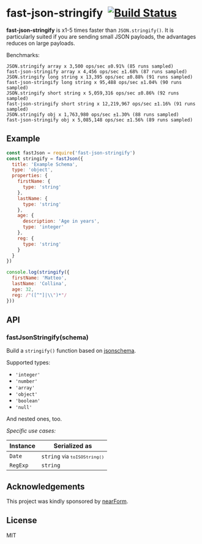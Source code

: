 # fast-json-stringify&nbsp;&nbsp;[![Build Status](https://travis-ci.org/mcollina/fast-json-stringify.svg)](https://travis-ci.org/mcollina/fast-json-stringify)

__fast-json-stringify__ is x1-5 times faster than `JSON.stringify()`.
It is particularly suited if you are sending small JSON payloads, the
advantages reduces on large payloads.

Benchmarks:

```
JSON.stringify array x 3,500 ops/sec ±0.91% (85 runs sampled)
fast-json-stringify array x 4,456 ops/sec ±1.68% (87 runs sampled)
JSON.stringify long string x 13,395 ops/sec ±0.88% (91 runs sampled)
fast-json-stringify long string x 95,488 ops/sec ±1.04% (90 runs sampled)
JSON.stringify short string x 5,059,316 ops/sec ±0.86% (92 runs sampled)
fast-json-stringify short string x 12,219,967 ops/sec ±1.16% (91 runs sampled)
JSON.stringify obj x 1,763,980 ops/sec ±1.30% (88 runs sampled)
fast-json-stringify obj x 5,085,148 ops/sec ±1.56% (89 runs sampled)
```

## Example

```js
const fastJson = require('fast-json-stringify')
const stringify = fastJson({
  title: 'Example Schema',
  type: 'object',
  properties: {
    firstName: {
      type: 'string'
    },
    lastName: {
      type: 'string'
    },
    age: {
      description: 'Age in years',
      type: 'integer'
    },
    reg: {
      type: 'string'
    }
  }
})

console.log(stringify({
  firstName: 'Matteo',
  lastName: 'Collina',
  age: 32,
  reg: /"([^"]|\\")*"/
}))
```

## API

### fastJsonStringify(schema)

Build a `stringify()` function based on
[jsonschema](http://json-schema.org/).

Supported types:

 * `'integer'`
 * `'number'`
 * `'array'`
 * `'object'`
 * `'boolean'`
 * `'null'`

And nested ones, too.  

*Specific use cases:*

| Instance   | Serialized as                               |
| -----------|---------------------------------------------|
| `Date`     | `string` <small>via `toISOString()`</small> |
| `RegExp`   | `string`                                    |


## Acknowledgements

This project was kindly sponsored by [nearForm](http://nearform.com).

## License

MIT
